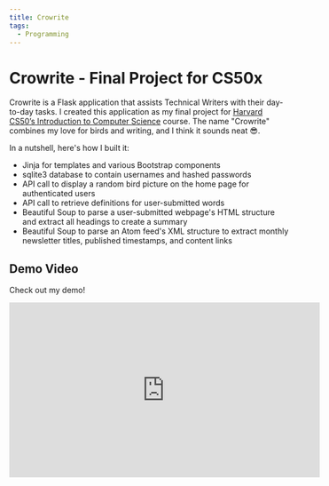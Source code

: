 ```yaml
---
title: Crowrite
tags:
  - Programming
---
```


# Crowrite - Final Project for CS50x

Crowrite is a Flask application that assists Technical Writers with their day-to-day tasks. I created this application as my final project for <u>[Harvard CS50’s Introduction to Computer Science](https://pll.harvard.edu/course/cs50-introduction-computer-science)</u> course. The name "Crowrite" combines my love for birds and writing, and I think it sounds neat 😎.

In a nutshell, here's how I built it:

- Jinja for templates and various Bootstrap components
- sqlite3 database to contain usernames and hashed passwords
- API call to display a random bird picture on the home page for authenticated users
- API call to retrieve definitions for user-submitted words
- Beautiful Soup to parse a user-submitted webpage's HTML structure and extract all headings to create a summary
- Beautiful Soup to parse an Atom feed's XML structure to extract monthly newsletter titles, published timestamps, and content links

## Demo Video

Check out my demo!

<iframe width="560" height="315" src="https://www.youtube.com/embed/wfyjqnPiO9M?si=WISCBImHVlIrWKfp" title="YouTube video player" frameborder="0" allow="accelerometer; autoplay; clipboard-write; encrypted-media; gyroscope; picture-in-picture; web-share" referrerpolicy="strict-origin-when-cross-origin" allowfullscreen></iframe>

